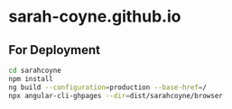 # sarah-coyne.github.io

## For Deployment

```bash
cd sarahcoyne
npm install
ng build --configuration=production --base-href=/ 
npx angular-cli-ghpages --dir=dist/sarahcoyne/browser
```